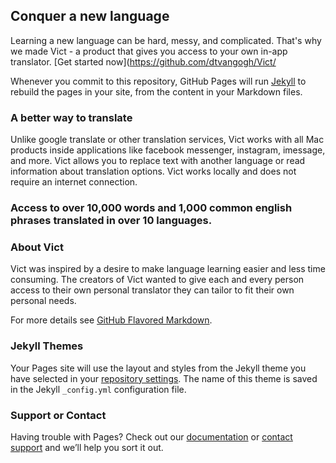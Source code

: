 ## Conquer a new language

Learning a new language can be hard, messy, and complicated. That's why we made Vict - a product that gives you access to your own in-app translator.
[Get started now](https://github.com/dtvangogh/Vict/

Whenever you commit to this repository, GitHub Pages will run [Jekyll](https://jekyllrb.com/) to rebuild the pages in your site, from the content in your Markdown files.

### A better way to translate

Unlike google translate or other translation services, Vict works with all Mac products inside applications like facebook messenger, instagram, imessage, and more.
Vict allows you to replace text with another language or read information about translation options.
Vict works locally and does not require an internet connection. 

### Access to over 10,000 words and 1,000 common english phrases translated in over 10 languages. 


### About Vict

Vict was inspired by a desire to make language learning easier and less time consuming. The creators of Vict wanted to give each and every person access to their own personal translator they can tailor to fit their own personal needs. 

For more details see [GitHub Flavored Markdown](https://guides.github.com/features/mastering-markdown/).	

### Jekyll Themes	

Your Pages site will use the layout and styles from the Jekyll theme you have selected in your [repository settings](https://github.com/dtvangogh/Vict/settings). The name of this theme is saved in the Jekyll `_config.yml` configuration file.	

### Support or Contact	

Having trouble with Pages? Check out our [documentation](https://docs.github.com/categories/github-pages-basics/) or [contact support](https://github.com/contact) and we’ll help you sort it out.
